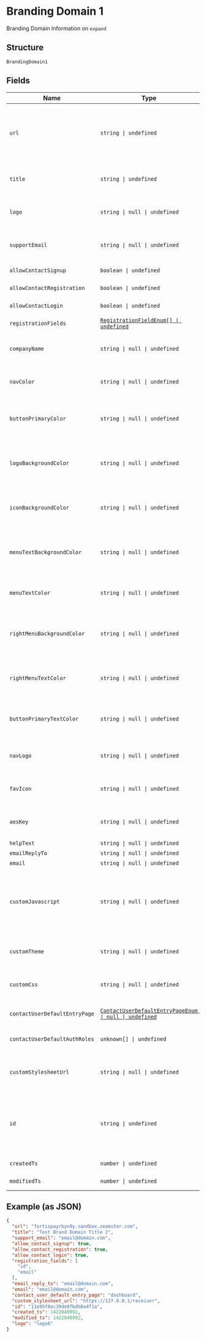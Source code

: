 
# Branding Domain 1

Branding Domain Information on `expand`

## Structure

`BrandingDomain1`

## Fields

| Name | Type | Tags | Description |
|  --- | --- | --- | --- |
| `url` | `string \| undefined` | Optional | URL<br>**Constraints**: *Maximum Length*: `64`, *Pattern*: `^[a-zA-Z0-9]+([\-\.]{1}[a-zA-Z0-9]+)*\.[a-zA-Z]{2,5}$` |
| `title` | `string \| undefined` | Optional | Domain Name<br>**Constraints**: *Maximum Length*: `64` |
| `logo` | `string \| null \| undefined` | Optional | Logo<br>**Constraints**: *Maximum Length*: `64` |
| `supportEmail` | `string \| null \| undefined` | Optional | Support Email<br>**Constraints**: *Maximum Length*: `64` |
| `allowContactSignup` | `boolean \| undefined` | Optional | Allow Contact Signup. |
| `allowContactRegistration` | `boolean \| undefined` | Optional | Allow Contact Registration. |
| `allowContactLogin` | `boolean \| undefined` | Optional | Allow Contact Login. |
| `registrationFields` | [`RegistrationFieldEnum[] \| undefined`](../../doc/models/registration-field-enum.md) | Optional | Registration Fields |
| `companyName` | `string \| null \| undefined` | Optional | Company Name.<br>**Constraints**: *Maximum Length*: `32` |
| `navColor` | `string \| null \| undefined` | Optional | Nav Color.<br>**Constraints**: *Maximum Length*: `7` |
| `buttonPrimaryColor` | `string \| null \| undefined` | Optional | Button Primary Color.<br>**Constraints**: *Maximum Length*: `7` |
| `logoBackgroundColor` | `string \| null \| undefined` | Optional | Logo Background Color.<br>**Constraints**: *Maximum Length*: `7` |
| `iconBackgroundColor` | `string \| null \| undefined` | Optional | Icon Background Color.<br>**Constraints**: *Maximum Length*: `7` |
| `menuTextBackgroundColor` | `string \| null \| undefined` | Optional | Menu Text Background Color<br>**Constraints**: *Maximum Length*: `7` |
| `menuTextColor` | `string \| null \| undefined` | Optional | Menu Text Color.<br>**Constraints**: *Maximum Length*: `7` |
| `rightMenuBackgroundColor` | `string \| null \| undefined` | Optional | Right Menu Background Color.<br>**Constraints**: *Maximum Length*: `7` |
| `rightMenuTextColor` | `string \| null \| undefined` | Optional | Right Menu Text Color.<br>**Constraints**: *Maximum Length*: `7` |
| `buttonPrimaryTextColor` | `string \| null \| undefined` | Optional | Button Primary Text Color.<br>**Constraints**: *Maximum Length*: `7` |
| `navLogo` | `string \| null \| undefined` | Optional | Nav Logo.<br>**Constraints**: *Maximum Length*: `256` |
| `favIcon` | `string \| null \| undefined` | Optional | Fav Icon.<br>**Constraints**: *Maximum Length*: `256` |
| `aesKey` | `string \| null \| undefined` | Optional | Aes Key.<br>**Constraints**: *Maximum Length*: `255` |
| `helpText` | `string \| null \| undefined` | Optional | Help Text. |
| `emailReplyTo` | `string \| null \| undefined` | Optional | Email Reply To. |
| `email` | `string \| null \| undefined` | Optional | Email. |
| `customJavascript` | `string \| null \| undefined` | Optional | Custom Javascript.<br>**Constraints**: *Maximum Length*: `2048`, *Pattern*: `^<script\b[^>]*>([\s\S]*?)<\/script>$` |
| `customTheme` | `string \| null \| undefined` | Optional | Custom Theme<br>**Constraints**: *Maximum Length*: `48` |
| `customCss` | `string \| null \| undefined` | Optional | Custom CSS<br>**Constraints**: *Maximum Length*: `2048` |
| `contactUserDefaultEntryPage` | [`ContactUserDefaultEntryPageEnum \| null \| undefined`](../../doc/models/contact-user-default-entry-page-enum.md) | Optional | Contact User Default Entry Page |
| `contactUserDefaultAuthRoles` | `unknown[] \| undefined` | Optional | Contact User Default Auth Role |
| `customStylesheetUrl` | `string \| null \| undefined` | Optional | Custom Stylesheet URL<br>**Constraints**: *Maximum Length*: `256` |
| `id` | `string \| undefined` | Optional | Id<br>**Constraints**: *Pattern*: `^(([0-9a-fA-F\-]{24,36})\|(([0-9a-fA-F]{8})-(([0-9a-fA-F]{4}\-){3})([0-9a-fA-F]{12})))$` |
| `createdTs` | `number \| undefined` | Optional | Created Time Stamp |
| `modifiedTs` | `number \| undefined` | Optional | Modified Time Stamp |

## Example (as JSON)

```json
{
  "url": "fortispayrbyn9y.sandbox.zeamster.com",
  "title": "Test Brand Domain Title 2",
  "support_email": "email@domain.com",
  "allow_contact_signup": true,
  "allow_contact_registration": true,
  "allow_contact_login": true,
  "registration_fields": [
    "id",
    "email"
  ],
  "email_reply_to": "email@domain.com",
  "email": "email@domain.com",
  "contact_user_default_entry_page": "dashboard",
  "custom_stylesheet_url": "https://127.0.0.1/receiver",
  "id": "11e95f8ec39de8fbdb0a4f1a",
  "created_ts": 1422040992,
  "modified_ts": 1422040992,
  "logo": "logo6"
}
```

